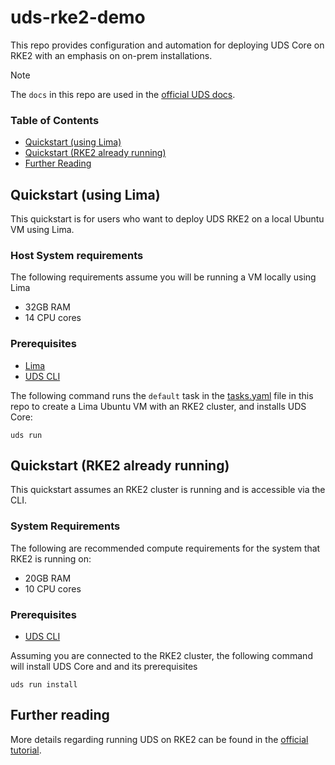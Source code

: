 # uds-rke2-demo

This repo provides configuration and automation for deploying UDS Core on RKE2 with an emphasis on on-prem installations.

> [!NOTE]
> The `docs` in this repo are used in the [official UDS docs](https://uds.defenseunicorns.com/tutorials/deploy-uds-on-rke2/).

### Table of Contents
- [Quickstart (using Lima)](#quickstart-using-lima)
- [Quickstart (RKE2 already running)](#quickstart-rke2-already-running)
- [Further Reading](#further-reading)

## Quickstart (using Lima)

This quickstart is for users who want to deploy UDS RKE2 on a local Ubuntu VM using Lima.

### Host System requirements

The following requirements assume you will be running a VM locally using Lima

- 32GB RAM
- 14 CPU cores


### Prerequisites

- [Lima](https://lima-vm.io/docs/installation/)
- [UDS CLI](https://github.com/defenseunicorns/uds-cli/tree/main?tab=readme-ov-file#install)


The following command runs the `default` task in the [tasks.yaml](https://github.com/defenseunicorns-labs/uds-rke2-demo/blob/main/tasks.yaml) file in this repo to create a Lima Ubuntu VM with an RKE2 cluster, and installs UDS Core:

```
uds run
```

## Quickstart (RKE2 already running)

This quickstart assumes an RKE2 cluster is running and is accessible via the CLI.

### System Requirements

The following are recommended compute requirements for the system that RKE2 is running on:

- 20GB RAM
- 10 CPU cores

### Prerequisites

- [UDS CLI](https://github.com/defenseunicorns/uds-cli/tree/main?tab=readme-ov-file#install)

Assuming you are connected to the RKE2 cluster, the following command will install UDS Core and and its prerequisites

```
uds run install
```

## Further reading

More details regarding running UDS on RKE2 can be found in the [official tutorial](https://uds.defenseunicorns.com/tutorials/deploy-uds-on-rke2/).
